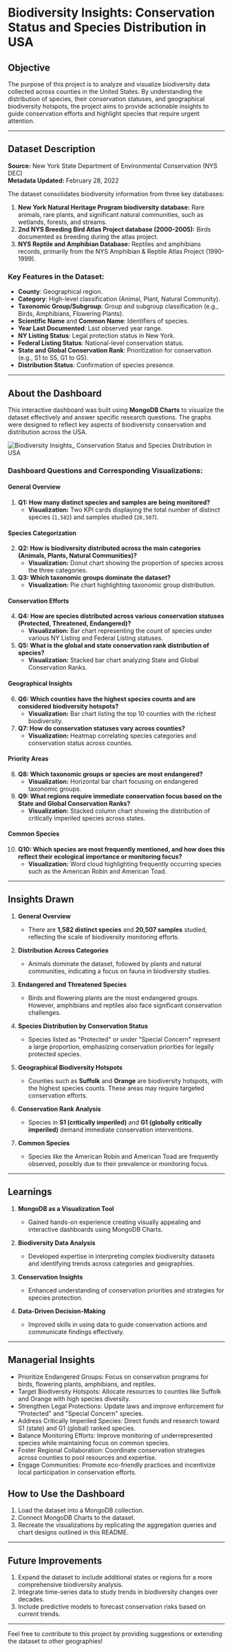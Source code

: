 # Biodiversity Insights: Conservation Status and Species Distribution in USA

## Objective
The purpose of this project is to analyze and visualize biodiversity data collected across counties in the United States. By understanding the distribution of species, their conservation statuses, and geographical biodiversity hotspots, the project aims to provide actionable insights to guide conservation efforts and highlight species that require urgent attention.

---

## Dataset Description
**Source:** New York State Department of Environmental Conservation (NYS DEC)  
**Metadata Updated:** February 28, 2022  

The dataset consolidates biodiversity information from three key databases:
1. **New York Natural Heritage Program biodiversity database:** Rare animals, rare plants, and significant natural communities, such as wetlands, forests, and streams.
2. **2nd NYS Breeding Bird Atlas Project database (2000-2005):** Birds documented as breeding during the atlas project.
3. **NYS Reptile and Amphibian Database:** Reptiles and amphibians records, primarily from the NYS Amphibian & Reptile Atlas Project (1990-1999).

### Key Features in the Dataset:
- **County**: Geographical region.
- **Category**: High-level classification (Animal, Plant, Natural Community).
- **Taxonomic Group/Subgroup**: Group and subgroup classification (e.g., Birds, Amphibians, Flowering Plants).
- **Scientific Name** and **Common Name**: Identifiers of species.
- **Year Last Documented**: Last observed year range.
- **NY Listing Status**: Legal protection status in New York.
- **Federal Listing Status**: National-level conservation status.
- **State and Global Conservation Rank**: Prioritization for conservation (e.g., S1 to S5, G1 to G5).
- **Distribution Status**: Confirmation of species presence.

---

## About the Dashboard
This interactive dashboard was built using **MongoDB Charts** to visualize the dataset effectively and answer specific research questions. The graphs were designed to reflect key aspects of biodiversity conservation and distribution across the USA.  

![Biodiversity Insights_ Conservation Status and Species Distribution in USA](https://github.com/user-attachments/assets/d6e27a79-5280-445f-b32d-ccecd5bfe247)

### Dashboard Questions and Corresponding Visualizations:
#### **General Overview**
1. **Q1: How many distinct species and samples are being monitored?**  
   - **Visualization:** Two KPI cards displaying the total number of distinct species (`1,582`) and samples studied (`20,507`).

#### **Species Categorization**
2. **Q2: How is biodiversity distributed across the main categories (Animals, Plants, Natural Communities)?**  
   - **Visualization:** Donut chart showing the proportion of species across the three categories.
3. **Q3: Which taxonomic groups dominate the dataset?**  
   - **Visualization:** Pie chart highlighting taxonomic group distribution.

#### **Conservation Efforts**
4. **Q4: How are species distributed across various conservation statuses (Protected, Threatened, Endangered)?**  
   - **Visualization:** Bar chart representing the count of species under various NY Listing and Federal Listing statuses.
5. **Q5: What is the global and state conservation rank distribution of species?**  
   - **Visualization:** Stacked bar chart analyzing State and Global Conservation Ranks.

#### **Geographical Insights**
6. **Q6: Which counties have the highest species counts and are considered biodiversity hotspots?**  
   - **Visualization:** Bar chart listing the top 10 counties with the richest biodiversity.
7. **Q7: How do conservation statuses vary across counties?**  
   - **Visualization:** Heatmap correlating species categories and conservation status across counties.

#### **Priority Areas**
8. **Q8: Which taxonomic groups or species are most endangered?**  
   - **Visualization:** Horizontal bar chart focusing on endangered taxonomic groups.
9. **Q9: What regions require immediate conservation focus based on the State and Global Conservation Ranks?**  
   - **Visualization:** Stacked column chart showing the distribution of critically imperiled species across states.

#### **Common Species**
10. **Q10: Which species are most frequently mentioned, and how does this reflect their ecological importance or monitoring focus?**  
    - **Visualization:** Word cloud highlighting frequently occurring species such as the American Robin and American Toad.

---

## Insights Drawn
1. **General Overview**  
   - There are **1,582 distinct species** and **20,507 samples** studied, reflecting the scale of biodiversity monitoring efforts.

2. **Distribution Across Categories**  
   - Animals dominate the dataset, followed by plants and natural communities, indicating a focus on fauna in biodiversity studies.

3. **Endangered and Threatened Species**  
   - Birds and flowering plants are the most endangered groups. However, amphibians and reptiles also face significant conservation challenges.

4. **Species Distribution by Conservation Status**  
   - Species listed as "Protected" or under "Special Concern" represent a large proportion, emphasizing conservation priorities for legally protected species.

5. **Geographical Biodiversity Hotspots**  
   - Counties such as **Suffolk** and **Orange** are biodiversity hotspots, with the highest species counts. These areas may require targeted conservation efforts.

6. **Conservation Rank Analysis**  
   - Species in **S1 (critically imperiled)** and **G1 (globally critically imperiled)** demand immediate conservation interventions.

7. **Common Species**  
   - Species like the American Robin and American Toad are frequently observed, possibly due to their prevalence or monitoring focus.

---

## Learnings
1. **MongoDB as a Visualization Tool**  
   - Gained hands-on experience creating visually appealing and interactive dashboards using MongoDB Charts.

2. **Biodiversity Data Analysis**  
   - Developed expertise in interpreting complex biodiversity datasets and identifying trends across categories and geographies.

3. **Conservation Insights**  
   - Enhanced understanding of conservation priorities and strategies for species protection.

4. **Data-Driven Decision-Making**  
   - Improved skills in using data to guide conservation actions and communicate findings effectively.

---

## **Managerial Insights**
- Prioritize Endangered Groups: Focus on conservation programs for birds, flowering plants, amphibians, and reptiles.
- Target Biodiversity Hotspots: Allocate resources to counties like Suffolk and Orange with high species diversity.
- Strengthen Legal Protections: Update laws and improve enforcement for "Protected" and "Special Concern" species.
- Address Critically Imperiled Species: Direct funds and research toward S1 (state) and G1 (global) ranked species.
- Balance Monitoring Efforts: Improve monitoring of underrepresented species while maintaining focus on common species.
- Foster Regional Collaboration: Coordinate conservation strategies across counties to pool resources and expertise.
- Engage Communities: Promote eco-friendly practices and incentivize local participation in conservation efforts.

## How to Use the Dashboard
1. Load the dataset into a MongoDB collection.
2. Connect MongoDB Charts to the dataset.
3. Recreate the visualizations by replicating the aggregation queries and chart designs outlined in this README.

---

## Future Improvements
1. Expand the dataset to include additional states or regions for a more comprehensive biodiversity analysis.
2. Integrate time-series data to study trends in biodiversity changes over decades.
3. Include predictive models to forecast conservation risks based on current trends.

---

Feel free to contribute to this project by providing suggestions or extending the dataset to other geographies!
